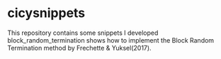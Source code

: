 # cicysnippets

This repository contains some snippets I developed
block_random_termination shows how to implement the Block Random Termination method by Frechette & Yuksel(2017).
